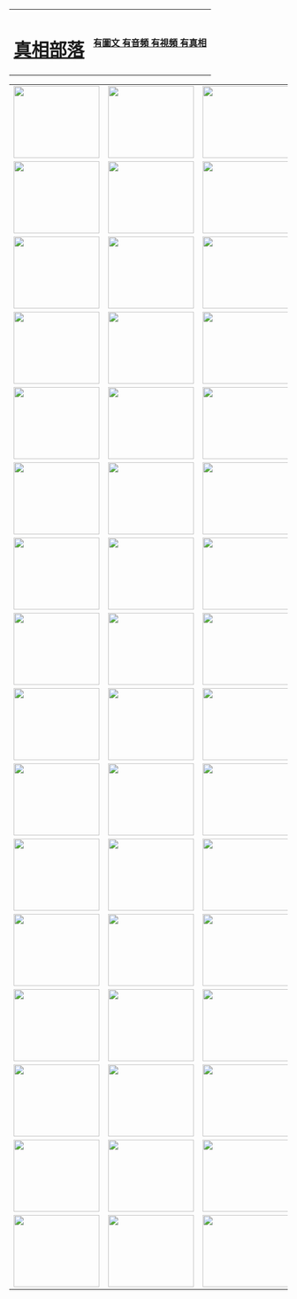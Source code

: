 <table>
<tr>

<td>
	<H1><a href="http://008.cynthiaruehlig.com/zx/">真相部落</a></H1>
</td>
<td>
	<H4><a href="http://008.cynthiaruehlig.com/zx/">有圖文 有音頻 有視頻 有真相</a></H4>
</td>
</tr>

</table>
<table>
<tr>
	<td><a href="http://607.eileenfu.com/xtr/107/"><img  src ="http://607.eileenfu.com/pic/2017/02/107.jpg" width="155px" height="130px"></a></td>
	<td><a href="http://607.eileenfu.com/xtr/829/"><img src ="http://607.eileenfu.com/pic/2017/02/829.jpg" width="155px" height="130px"></a></td>
	<td><a href="http://607.eileenfu.com/xtr/69/"><img  src ="http://607.eileenfu.com/pic/2017/02/69.jpg" width="155px" height="130px"></a></td>
	<td><a href="http://607.eileenfu.com/xtr/99/"><img  src ="http://607.eileenfu.com/pic/2017/02/99.jpg" width="155px" height="130px"></a></td>
</tr>
<tr>
	<td><a href="http://607.eileenfu.com/xtr/40/"><img  src ="http://607.eileenfu.com/pic/2017/02/40.jpg" width="155px" height="130px"></a></td>
	<td><a href="http://607.eileenfu.com/xtr/20/"><img  src ="http://607.eileenfu.com/pic/2017/02/20.jpg" width="155px" height="130px"></a></td>
	<td><a href="http://607.eileenfu.com/xtr/81/"><img  src ="http://607.eileenfu.com/pic/2017/02/81.jpg" width="155px" height="130px"></a></td>
	<td><a href="http://607.eileenfu.com/xtr/2/"><img  src ="http://607.eileenfu.com/pic/2017/02/2.jpg" width="155px" height="130px"></a></td>
</tr>
<tr>
	<td><a href="http://607.eileenfu.com/xtr/86/"><img  src ="http://607.eileenfu.com/pic/2017/02/86.jpg" width="155px" height="130px"></a></td>
	<td><a href="http://607.eileenfu.com/xtr/109/"><img  src ="http://607.eileenfu.com/pic/2017/02/109.jpg" width="155px" height="130px"></a></td>
	<td><a href="http://607.eileenfu.com/xtr/1378/"><img  src ="http://607.eileenfu.com/pic/2017/02/1378.jpg" width="155px" height="130px"></a></td>
	<td><a href="http://607.eileenfu.com/xtr/57/"><img  src ="http://607.eileenfu.com/pic/2017/02/57.jpg" width="155px" height="130px"></a></td>
</tr>
<tr>
	<td><a href="http://607.eileenfu.com/xtr/1219/"><img  src ="http://607.eileenfu.com/pic/2017/02/1219.jpg" width="155px" height="130px"></a></td>
	<td><a href="http://607.eileenfu.com/xtr/1220/"><img  src ="http://607.eileenfu.com/pic/2017/02/1220.jpg" width="155px" height="130px"></a></td>
	<td><a href="http://607.eileenfu.com/xtr/1221/"><img  src ="http://607.eileenfu.com/pic/2017/02/1221.jpg" width="155px" height="130px"></a></td>
	<td><a href="http://607.eileenfu.com/xtr/51/"><img  src ="http://607.eileenfu.com/pic/2017/02/51.jpg" width="155px" height="130px"></a></td>
</tr>
<tr>
	<td><a href="http://607.eileenfu.com/xtr/1055/"><img  src ="http://607.eileenfu.com/pic/2017/02/1055.jpg" width="155px" height="130px"></a></td>
	<td><a href="http://607.eileenfu.com/xtr/611/"><img  src ="http://607.eileenfu.com/pic/2017/02/611.jpg" width="155px" height="130px"></a></td>
	<td><a href="http://607.eileenfu.com/xtr/1121/"><img  src ="http://607.eileenfu.com/pic/2017/02/1121.jpg" width="155px" height="130px"></a></td>
	<td><a href="http://607.eileenfu.com/xtr/610/"><img  src ="http://607.eileenfu.com/pic/2017/02/610.jpg" width="155px" height="130px"></a></td>
</tr>
<tr>
	<td><a href="http://607.eileenfu.com/xtr/1128/"><img  src ="http://607.eileenfu.com/pic/2017/02/1128.jpg" width="155px" height="130px"></a></td>
	<td><a href="http://607.eileenfu.com/xtr/1395/"><img  src ="http://607.eileenfu.com/pic/2017/02/1406.jpg" width="155px" height="130px"></a></td>
	<td><a href="http://607.eileenfu.com/xtr/1407/"><img  src ="http://607.eileenfu.com/pic/2017/02/1407.jpg" width="155px" height="130px"></a></td>
	<td><a href="http://607.eileenfu.com/xtr/934/"><img  src ="http://607.eileenfu.com/pic/2017/02/934.jpg" width="155px" height="130px"></a></td>
</tr>
<tr>
	<td><a href="http://607.eileenfu.com/xtr/641/"><img  src ="http://607.eileenfu.com/pic/2017/02/641.jpg" width="155px" height="130px"></a></td>
	<td><a href="http://607.eileenfu.com/xtr/949/"><img  src ="http://607.eileenfu.com/pic/2017/02/949.jpg" width="155px" height="130px"></a></td>
	<td><a href="http://607.eileenfu.com/xtr/112/"><img  src ="http://607.eileenfu.com/pic/2017/02/112.jpg" width="155px" height="130px"></a></td>
	<td><a href="http://607.eileenfu.com/xtr/812/"><img  src ="http://607.eileenfu.com/pic/2017/02/812.jpg" width="155px" height="130px"></a></td>
</tr>
<tr>
	<td><a href="http://607.eileenfu.com/xtr/103/"><img  src ="http://607.eileenfu.com/pic/2017/02/103.jpg" width="155px" height="130px"></a></td>
	<td><a href="http://607.eileenfu.com/xtr/3/"><img  src ="http://607.eileenfu.com/pic/2017/02/3.jpg" width="155px" height="130px"></a></td>
	<td><A HREF="http://607.eileenfu.com/mp4/zx/2015/11/Lkmtt.mp4" target="_blank" title="蓮開滿天庭"><img  src="http://607.eileenfu.com/pic/2015/11/Lkmtt3480_jssor.jpg"  width="155px" height="130px"></A></td>
	<td><A HREF="http://607.eileenfu.com/mp4/zx/2015/11/2013513.mp4" target="_blank" title="飛旋的法輪"><img  src="http://607.eileenfu.com/pic/2015/11/falun480_jssor.jpg"  width="155px" height="130px"></A></td>
</tr>
<tr>
	<td><A HREF="http://607.eileenfu.com/mp4/zx/2015/11/NYParade.mp4" target="_blank" title="2004年4月10日法輪功紐約大遊行"><img  src="http://607.eileenfu.com/pic/2015/11/nyparade480_jssor.jpg"  width="155px" height="130px"></A></td>
	<td><A HREF="http://607.eileenfu.com/mp4/news617/2015/05/WEB_s28093.mp4" target="_blank" title="2015年世界法輪大法日特別報導"><img  src="http://607.eileenfu.com/pic/2015/11/p6752711a666997037_jssor.jpg"  width="155px" height="130px"></A></td>
	<td><A HREF="http://607.eileenfu.com/mp4/news829/2015/11/30211_326650.mp4" target="_blank" title="滄州綁架案連審四天 民眾抹淚稱審好人"><img  src="http://607.eileenfu.com/pic/2015/11/changzhou2480_jssor.jpg"  width="155px" height="130px"></A></td>
	<td><A HREF="http://607.eileenfu.com/mp4/mhph/2015/10/changzhou.mp4" target="_blank" title="滄州真相--獅城血淚"><img  src="http://607.eileenfu.com/pic/2015/11/changzhou480_jssor.jpg"  width="155px" height="130px"></A></td>
</tr>
<tr>
	<td><A HREF="http://607.eileenfu.com/mp4/mhjd/mhjd_55.mp4" target="_blank" title="正義律師與無罪辯護"><img  src="http://607.eileenfu.com/pic/2015/11/wzbh480_jssor.jpg"  width="155px" height="130px"></A></td>
	<td><A HREF="http://607.eileenfu.com/mp4/zx/2015/11/layerkcs.mp4" target="_blank" title="中國的良心--高智晟律師"><img  src="http://607.eileenfu.com/pic/2015/11/layerkcs2480_jssor.jpg"  width="155px" height="130px"></A></td>
	<td><A HREF="http://607.eileenfu.com/mp4/mhph/2015/10/szxl.mp4" target="_blank" title="神州血淚--北京、大慶、廣東、哈爾濱"><img  src="http://607.eileenfu.com/pic/2015/11/szxl480_jssor.jpg"  width="155px" height="130px"></A></td>
	<td><A HREF="http://607.eileenfu.com/mp4/zx/2015/11/TangShanFFXS.mp4" target="_blank" title="真相紀錄片：鳳凰新生"><img  src="http://607.eileenfu.com/pic/2015/11/fhxs2480_jssor.jpg"  width="155px" height="130px"></A></td>
</tr>
<tr>
	<td><A HREF="http://607.eileenfu.com/mp4/zx/2015/11/jidong.mp4" target="_blank" title="冀東監獄的罪惡"><img  src="http://607.eileenfu.com/pic/2015/11/jidong480_jssor.jpg"  width="155px" height="130px"></A></td>
	<td><A HREF="http://607.eileenfu.com/mp4/mhph/2015/10/tangshan.mp4" target="_blank" title="鳳凰血淚"><img  src="http://607.eileenfu.com/pic/2015/11/tangshan480_jssor.jpg"  width="155px" height="130px"></A>
					</div></td>
	<td>	<A HREF="http://607.eileenfu.com/mp4/mhph/2015/10/zfxtzxl.mp4" target="_blank" title="政法系統罪行錄--唐山篇"><img  src="http://607.eileenfu.com/pic/2015/11/zfxtzxl480_jssor.jpg"  width="155px" height="130px"></A></td>
	<td><A HREF="http://607.eileenfu.com/mp4/mhph/2015/10/QDBG.mp4" target="_blank" title="青島悲歌"><img  src="http://607.eileenfu.com/pic/2015/10/qdbg2480_jssor.jpg"  width="155px" height="130px"></A></td>
</tr>
<tr>
	<td><A HREF="http://607.eileenfu.com/mp4/mhph/2015/10/huludao.mp4" target="_blank" title="葫蘆島永恆的見證"><img  src="http://607.eileenfu.com/pic/2015/10/huludao480_jssor.jpg"  width="155px" height="130px"></A></td>
	<td><A HREF="http://607.eileenfu.com/mp4/mhph/2015/10/qbzx.mp4" target="_blank" title="湖畔泉邊聽真相-濟南泉城的傳奇"><img  src="http://607.eileenfu.com/pic/2015/10/hupan480_jssor.jpg"  width="155px" height="130px"></A></td>
	<td><A HREF="http://607.eileenfu.com/mp4/mhph/2015/10/baoding_dvd_v2.mp4" target="_blank" title="燕趙悲歌"><img  src="http://607.eileenfu.com/pic/2015/10/yzbg480_jssor.jpg"  width="155px" height="130px"></A></td>
	<td><A HREF="http://607.eileenfu.com/mp4/zx/2015/11/meihuashi_complete_ED2.0.mp4" target="_blank" title="梅花詩完整版"><img  src="http://607.eileenfu.com/pic/2015/11/mhs480_jssor.jpg"  width="155px" height="130px"></A></td>
</tr>
<tr>
	<td><A HREF="http://607.eileenfu.com/mp4/zx/2015/11/fengbei512k.mp4" target="_blank" title="豐碑"><img  src="http://607.eileenfu.com/pic/2015/11/fongbei480_jssor.jpg"  width="155px" height="130px"></A></td>
	<td><A HREF="http://607.eileenfu.com/mp4/zx/2015/11/fytdxComplete.mp4" target="_blank" title="風雨天地行全集"><img  src="http://607.eileenfu.com/pic/2015/11/fytdxWhite480_jssor.jpg"  width="155px" height="130px"></A></td>
	<td><A HREF="http://607.eileenfu.com/mp4/zx/2015/11/JianZheng.mp4" target="_blank" title="見證"><img  src="http://607.eileenfu.com/pic/2015/11/witness480_jssor.jpg"  width="155px" height="130px"></A></td>
	<td><A HREF="http://607.eileenfu.com/mp4/mhph/2015/10/hcym.mp4" target="_blank" title="紅朝陰謀"><img  src="http://607.eileenfu.com/pic/2015/10/hcym480_jssor.jpg"  width="155px" height="130px"></A></td>
</tr>
<tr>
	<td><A HREF="http://607.eileenfu.com/mp4/zx/2015/11/zfzxPalV3.mp4" target="_blank" title="是自焚還是騙局"><img  src="http://607.eileenfu.com/pic/2015/11/zfzx4805_jssor.jpg"  width="155px" height="130px"></A></td>
	<td><A HREF="http://607.eileenfu.com/mp4/zx/2015/11/lsdspMsyTd.mp4" target="_blank" title="歷史的審判"><img  src="http://607.eileenfu.com/pic/2015/11/lsdsp480_jssor.jpg"  width="155px" height="130px"></A></td>
	<td><A HREF="http://607.eileenfu.com/mp4/news886/2015/11/concat886.mp4" target="_blank" title="一周全球控告江澤民"><img  src="http://607.eileenfu.com/pic/2015/11/news886480_jssor.jpg"  width="155px" height="130px"></A></td>
	<td><A HREF="http://607.eileenfu.com/mp4/news1378/2014/08/CQSD_s0_e4_v2_i0-CQSD_4-video.mp4" target="_blank" title="歐洲的抉擇"><img  src="http://607.eileenfu.com/pic/2015/11/p5143421a564166643-ss_jssor.jpg"  width="155px" height="130px"></A></td>
</tr>
<tr>
	<td><A HREF="http://607.eileenfu.com/mp4/zx/2015/11/hk20150720parade.mp4" target="_blank" title="港法輪功反迫害大遊行 大陸遊客震撼"><img  src="http://607.eileenfu.com/pic/2015/11/281098-ss_jssor.jpg"  width="155px" height="130px"></A></td>
	<td><A HREF="http://607.eileenfu.com/mp4/zx/2015/11/20150720hkParade512k.mp4" target="_blank" title="香港法輪功720遊行聲援訴江潮"><img  src="http://607.eileenfu.com/pic/2015/11/2015720parade480_jssor.jpg"  width="155px" height="130px"></A></td>
	<td><A HREF="http://607.eileenfu.com/mp4/zx/2015/11/hktdc512.mp4" target="_blank" title="香港退黨潮"><img  src="http://607.eileenfu.com/pic/2015/11/hktdc480_jssor.jpg"  width="155px" height="130px"></A></td>
	<td><A HREF="http://607.eileenfu.com/mp4/news413/2015/11/concat413.mp4" target="_blank" title="本月退黨精選"><img  src="http://607.eileenfu.com/pic/2015/11/tuidang480_jssor.jpg"  width="155px" height="130px"></A></td>
</tr>
<tr>
	<td><A HREF="http://607.eileenfu.com/mp4/news823/2015/11/TSZG_British_1_QA_A_TSZG-61-1_XinHaoNianZuoZh_P617180.mp4" target="_blank" title="辛灝年：紀念《九評共產黨》發表十週年演講"><img  src="http://607.eileenfu.com/pic/2015/11/xhn9p10480_jssor.jpg"  width="155px" height="130px"></A></td>
	<td><A HREF="http://607.eileenfu.com/mp4/news57/2015/11/JPGCD8.mp4" target="_blank" title="【九評之八】評中國共產黨的邪教本質"><img  src="http://607.eileenfu.com/pic/2015/11/9pkcd8p480_jssor.jpg"  width="155px" height="130px"></A></td>
	<td><A HREF="http://607.eileenfu.com/mp4/other/kao.Chih.Sheng_story.mp4"  target="_blank" title="超越恐懼:高智晟的故事"				style="font-size:20px;"><img src="http://607.eileenfu.com/pic/2016/12/GZS201408070902.jpg"  width="155px" height="130px">
						</A></td>
	<td><A HREF="http://607.eileenfu.com/mp4/zx/2016/11/oh10yearsInv.mp4"  target="_blank" title="紀錄片《活摘 十年調查》完整版" style="font-size:20px;"><img src="http://607.eileenfu.com/pic/2016/11/10yearsOHinv.jpg"  width="155px" height="130px">
						</A></td>
</tr>
</table>





